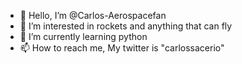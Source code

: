 - 👋 Hello, I’m @Carlos-Aerospacefan
- 👀 I’m interested in rockets and anything that can fly
- 🌱 I’m currently learning python
- 📫 How to reach me, My twitter is "carlossacerio"
